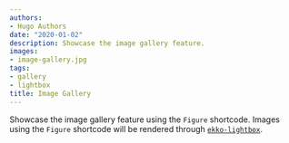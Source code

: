 ```yaml
---
authors:
- Hugo Authors
date: "2020-01-02"
description: Showcase the image gallery feature.
images:
- image-gallery.jpg
tags:
- gallery
- lightbox
title: Image Gallery
---
```


Showcase the image gallery feature using the `Figure` shortcode. Images using the `Figure` shortcode will be rendered through [`ekko-lightbox`](https://ashleydw.github.io/lightbox/).
<!--more-->




